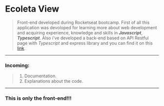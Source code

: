 # Ecoleta View


>Front-end developed during Rocketseat bootcamp.
>First of all this application was devoloped for learning more about web development and acquiring experience, knowledge
>and skills in **_Javascript_**, **_Typescript_**. 
>Also i've developed a back-end based on API Restful page with _Typescript_ and express library and you can find it on this [link](https://github.com/ghsroriz/ecoleta-ApiRest).


---


### Incoming: 
> 1. Documentation.
> 2. Explanations about the code.


---


### This is only the front-end!!!



